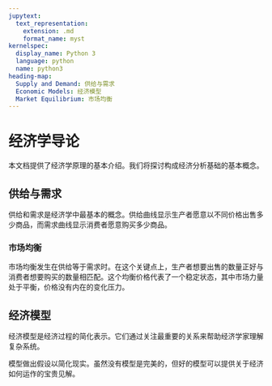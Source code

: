 ```yaml
---
jupytext:
  text_representation:
    extension: .md
    format_name: myst
kernelspec:
  display_name: Python 3
  language: python
  name: python3
heading-map:
  Supply and Demand: 供给与需求
  Economic Models: 经济模型
  Market Equilibrium: 市场均衡
---
```


# 经济学导论

本文档提供了经济学原理的基本介绍。我们将探讨构成经济分析基础的基本概念。

## 供给与需求

供给和需求是经济学中最基本的概念。供给曲线显示生产者愿意以不同价格出售多少商品，而需求曲线显示消费者愿意购买多少商品。

### 市场均衡

市场均衡发生在供给等于需求时。在这个关键点上，生产者想要出售的数量正好与消费者想要购买的数量相匹配。这个均衡价格代表了一个稳定状态，其中市场力量处于平衡，价格没有内在的变化压力。

## 经济模型

经济模型是经济过程的简化表示。它们通过关注最重要的关系来帮助经济学家理解复杂系统。

模型做出假设以简化现实。虽然没有模型是完美的，但好的模型可以提供关于经济如何运作的宝贵见解。
